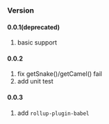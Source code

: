 ### Version

#### 0.0.1(deprecated)
1. basic support

#### 0.0.2
1. fix getSnake()/getCamel() fail
1. add unit test

#### 0.0.3
1. add `rollup-plugin-babel`